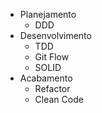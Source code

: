 - Planejamento
  - DDD
- Desenvolvimento
  - TDD
  - Git Flow
  - SOLID
- Acabamento
  - Refactor
  - Clean Code